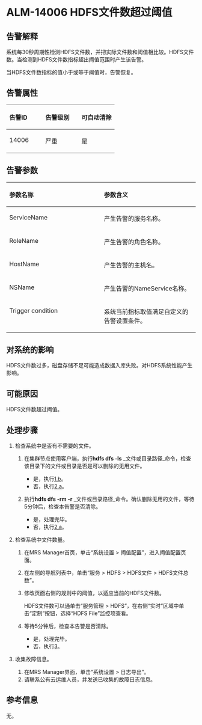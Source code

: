 # ALM-14006 HDFS文件数超过阈值<a name="ZH-CN_TOPIC_0093195051"></a>

## 告警解释<a name="zh-cn_topic_0035998725_section38788755"></a>

系统每30秒周期性检测HDFS文件数，并把实际文件数和阈值相比较。HDFS文件数。当检测到HDFS文件数指标超出阈值范围时产生该告警。

当HDFS文件数指标的值小于或等于阈值时，告警恢复。

## 告警属性<a name="zh-cn_topic_0035998725_section13554483"></a>

<a name="zh-cn_topic_0035998725_table60344938"></a>
<table><thead align="left"><tr id="zh-cn_topic_0035998725_row59011071"><th class="cellrowborder" valign="top" width="33.33333333333333%" id="mcps1.1.4.1.1"><p id="zh-cn_topic_0035998725_p15167431"><a name="zh-cn_topic_0035998725_p15167431"></a><a name="zh-cn_topic_0035998725_p15167431"></a>告警ID</p>
</th>
<th class="cellrowborder" valign="top" width="33.33333333333333%" id="mcps1.1.4.1.2"><p id="zh-cn_topic_0035998725_p20602375"><a name="zh-cn_topic_0035998725_p20602375"></a><a name="zh-cn_topic_0035998725_p20602375"></a>告警级别</p>
</th>
<th class="cellrowborder" valign="top" width="33.33333333333333%" id="mcps1.1.4.1.3"><p id="zh-cn_topic_0035998725_p58179688"><a name="zh-cn_topic_0035998725_p58179688"></a><a name="zh-cn_topic_0035998725_p58179688"></a>可自动清除</p>
</th>
</tr>
</thead>
<tbody><tr id="zh-cn_topic_0035998725_row14934289"><td class="cellrowborder" valign="top" width="33.33333333333333%" headers="mcps1.1.4.1.1 "><p id="zh-cn_topic_0035998725_p1717931"><a name="zh-cn_topic_0035998725_p1717931"></a><a name="zh-cn_topic_0035998725_p1717931"></a>14006</p>
</td>
<td class="cellrowborder" valign="top" width="33.33333333333333%" headers="mcps1.1.4.1.2 "><p id="zh-cn_topic_0035998725_p4934750"><a name="zh-cn_topic_0035998725_p4934750"></a><a name="zh-cn_topic_0035998725_p4934750"></a>严重</p>
</td>
<td class="cellrowborder" valign="top" width="33.33333333333333%" headers="mcps1.1.4.1.3 "><p id="zh-cn_topic_0035998725_p64170449"><a name="zh-cn_topic_0035998725_p64170449"></a><a name="zh-cn_topic_0035998725_p64170449"></a>是</p>
</td>
</tr>
</tbody>
</table>

## 告警参数<a name="zh-cn_topic_0035998725_section54881489"></a>

<a name="zh-cn_topic_0035998725_table30423852"></a>
<table><thead align="left"><tr id="zh-cn_topic_0035998725_row60888739"><th class="cellrowborder" valign="top" width="50%" id="mcps1.1.3.1.1"><p id="zh-cn_topic_0035998725_p33040847"><a name="zh-cn_topic_0035998725_p33040847"></a><a name="zh-cn_topic_0035998725_p33040847"></a>参数名称</p>
</th>
<th class="cellrowborder" valign="top" width="50%" id="mcps1.1.3.1.2"><p id="zh-cn_topic_0035998725_p59062984"><a name="zh-cn_topic_0035998725_p59062984"></a><a name="zh-cn_topic_0035998725_p59062984"></a>参数含义</p>
</th>
</tr>
</thead>
<tbody><tr id="zh-cn_topic_0035998725_row19372405"><td class="cellrowborder" valign="top" width="50%" headers="mcps1.1.3.1.1 "><p id="zh-cn_topic_0035998725_p25660991"><a name="zh-cn_topic_0035998725_p25660991"></a><a name="zh-cn_topic_0035998725_p25660991"></a>ServiceName</p>
</td>
<td class="cellrowborder" valign="top" width="50%" headers="mcps1.1.3.1.2 "><p id="zh-cn_topic_0035998725_p65274381"><a name="zh-cn_topic_0035998725_p65274381"></a><a name="zh-cn_topic_0035998725_p65274381"></a>产生告警的服务名称。</p>
</td>
</tr>
<tr id="zh-cn_topic_0035998725_row50598521"><td class="cellrowborder" valign="top" width="50%" headers="mcps1.1.3.1.1 "><p id="zh-cn_topic_0035998725_p4839561"><a name="zh-cn_topic_0035998725_p4839561"></a><a name="zh-cn_topic_0035998725_p4839561"></a>RoleName</p>
</td>
<td class="cellrowborder" valign="top" width="50%" headers="mcps1.1.3.1.2 "><p id="zh-cn_topic_0035998725_p56460178"><a name="zh-cn_topic_0035998725_p56460178"></a><a name="zh-cn_topic_0035998725_p56460178"></a>产生告警的角色名称。</p>
</td>
</tr>
<tr id="zh-cn_topic_0035998725_row38379555"><td class="cellrowborder" valign="top" width="50%" headers="mcps1.1.3.1.1 "><p id="zh-cn_topic_0035998725_p21736211"><a name="zh-cn_topic_0035998725_p21736211"></a><a name="zh-cn_topic_0035998725_p21736211"></a>HostName</p>
</td>
<td class="cellrowborder" valign="top" width="50%" headers="mcps1.1.3.1.2 "><p id="zh-cn_topic_0035998725_p15802639"><a name="zh-cn_topic_0035998725_p15802639"></a><a name="zh-cn_topic_0035998725_p15802639"></a>产生告警的主机名。</p>
</td>
</tr>
<tr id="zh-cn_topic_0035998725_row8006030"><td class="cellrowborder" valign="top" width="50%" headers="mcps1.1.3.1.1 "><p id="zh-cn_topic_0035998725_p44508680"><a name="zh-cn_topic_0035998725_p44508680"></a><a name="zh-cn_topic_0035998725_p44508680"></a>NSName</p>
</td>
<td class="cellrowborder" valign="top" width="50%" headers="mcps1.1.3.1.2 "><p id="zh-cn_topic_0035998725_p48433347"><a name="zh-cn_topic_0035998725_p48433347"></a><a name="zh-cn_topic_0035998725_p48433347"></a>产生告警的NameService名称。</p>
</td>
</tr>
<tr id="zh-cn_topic_0035998725_row33246944"><td class="cellrowborder" valign="top" width="50%" headers="mcps1.1.3.1.1 "><p id="zh-cn_topic_0035998725_p8647967"><a name="zh-cn_topic_0035998725_p8647967"></a><a name="zh-cn_topic_0035998725_p8647967"></a>Trigger condition</p>
</td>
<td class="cellrowborder" valign="top" width="50%" headers="mcps1.1.3.1.2 "><p id="zh-cn_topic_0035998725_p29396722"><a name="zh-cn_topic_0035998725_p29396722"></a><a name="zh-cn_topic_0035998725_p29396722"></a>系统当前指标取值满足自定义的告警设置条件。</p>
</td>
</tr>
</tbody>
</table>

## 对系统的影响<a name="zh-cn_topic_0035998725_section24171358"></a>

HDFS文件数过多，磁盘存储不足可能造成数据入库失败。对HDFS系统性能产生影响。

## 可能原因<a name="zh-cn_topic_0035998725_section16215635"></a>

HDFS文件数超过阈值。

## 处理步骤<a name="zh-cn_topic_0035998725_section11722994"></a>

1.  检查系统中是否有不需要的文件。
    1.  在集群节点使用客户端，执行**hdfs dfs -ls** _文件或目录路径_命令，检查该目录下的文件或目录是否是可以删除的无用文件。
        -   是，执行[1.b](#zh-cn_topic_0035998725_alm-14006_mmccppss_step4)。
        -   否，执行[2.a](#zh-cn_topic_0035998725_yt16)。

    2.  <a name="zh-cn_topic_0035998725_alm-14006_mmccppss_step4"></a>执行**hdfs dfs -rm -r** _文件或目录路径_命令。确认删除无用的文件，等待5分钟后，检查本告警是否清除。
        -   是，处理完毕。
        -   否，执行[2.a](#zh-cn_topic_0035998725_yt16)。


2.  检查系统中文件数量。
    1.  <a name="zh-cn_topic_0035998725_yt16"></a>在MRS Manager首页，单击“系统设置 \> 阈值配置”，进入阈值配置页面。
    2.  在左侧的导航列表中，单击“服务 \> HDFS \> HDFS文件 \> HDFS文件总数”。
    3.  修改页面右侧的规则中的阈值，以适应当前的HDFS文件数。

        HDFS文件数可以通单击“服务管理 \> HDFS”，在右侧“实时”区域中单击“定制”按钮，选择“HDFS File”监控项查看。

    4.  等待5分钟后，检查本告警是否清除。
        -   是，处理完毕。
        -   否，执行[3](#zh-cn_topic_0035998725_li19327955154733)。


3.  <a name="zh-cn_topic_0035998725_li19327955154733"></a>收集故障信息。
    1.  在MRS Manager界面，单击“系统设置 \> 日志导出”。
    2.  请联系公有云运维人员，并发送已收集的故障日志信息。


## 参考信息<a name="zh-cn_topic_0035998725_section38398082"></a>

无。

